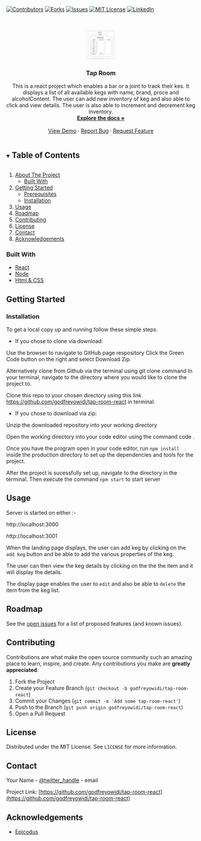 
[![Contributors][contributors-shield]][contributors-url]
[![Forks][forks-shield]][forks-url]
[![Issues][issues-shield]][issues-url]
[![MIT License][license-shield]][license-url]
[![LinkedIn][linkedin-shield]][linkedin-url]



<!-- PROJECT LOGO -->
<br />
<p align="center">
  <a href="https://github.com/godfreyowidi/tap-room-react">
    <img src="images/keg.jpg" alt="Logo" width="80" height="80">
  </a>

  <h3 align="center">Tap Room</h3>

  <p align="center">
    This is a react project which enables a bar or a joint to track their kes. It displays a list of all available kegs with name, brand, proce and alcoholContent. The user can add new inventory of keg and also able to click and view details. The user is also able to increment and decrement keg inventory.
    <br />
    <a href="https://github.com/godfreyowidi/tap-room-react"><strong>Explore the docs »</strong></a>
    <br />
    <br />
    <a href="https://github.com/godfreyowidi/tap-room-react">View Demo</a>
    ·
    <a href="https://github.com/godfreyowidi/tap-room-react/issues">Report Bug</a>
    ·
    <a href="https://github.com/godfreyowidi/tap-room-react/issues">Request Feature</a>
  </p>
</p>



<!-- TABLE OF CONTENTS -->
<details open="open">
  <summary><h2 style="display: inline-block">Table of Contents</h2></summary>
  <ol>
    <li>
      <a href="#about-the-project">About The Project</a>
      <ul>
        <li><a href="#built-with">Built With</a></li>
      </ul>
    </li>
    <li>
      <a href="#getting-started">Getting Started</a>
      <ul>
        <li><a href="#prerequisites">Prerequisites</a></li>
        <li><a href="#installation">Installation</a></li>
      </ul>
    </li>
    <li><a href="#usage">Usage</a></li>
    <li><a href="#roadmap">Roadmap</a></li>
    <li><a href="#contributing">Contributing</a></li>
    <li><a href="#license">License</a></li>
    <li><a href="#contact">Contact</a></li>
    <li><a href="#acknowledgements">Acknowledgements</a></li>
  </ol>
</details>


### Built With

* [React](https://reactjs.org/)
* [Node](https://nodejs.org/en/)
* [Html & CSS](https://www.w3.org/standards/webdesign/htmlcss)



<!-- GETTING STARTED -->
## Getting Started

### Installation

To get a local copy up and running follow these simple steps.

* If you chose to clone via download:

Use the browser to navigate to GitHub page respository Click the Green Code button on the right and select Download Zip.

Alternatively clone from Github via the terminal using git clone command In your terminal, navigate to the directory where you would like to clone the project to.

Clone this repo to your chosen directory using this link https://github.com/godfreyowidi/tap-room-react in terminal.

* If you chose to download via zip:

Unzip the downloaded repository into your working directory

Open the working directory into your code editor using the command code .

Once you have the program open in your code editor, run ```npm install``` inside the production directory to set up the dependencies and tools for the project.

After the project is sucessfully set up, navigate to the directory in the terminal. Then execute the command ```npm start``` to start server

<!-- USAGE EXAMPLES -->
## Usage

Server is started on either :-

http://localhost:3000

http://localhost:3001

When the landing page displays, the user can add keg by clicking on the ```add keg``` button and be able to add the various properties of the keg.

The user can then view the keg details by clicking on the the the item and it will display the details.

The display page enables the user to ```edit``` and also be able to ```delete``` the item from the keg list.


<!-- ROADMAP -->
## Roadmap

See the [open issues](https://github.com/godfreyowidi/tap-room-react/issues) for a list of proposed features (and known issues).

<!-- CONTRIBUTING -->
## Contributing

Contributions are what make the open source community such an amazing place to learn, inspire, and create. Any contributions you make are **greatly appreciated**.

1. Fork the Project
2. Create your Feature Branch (`git checkout -b godfreyowidi/tap-room-react`)
3. Commit your Changes (`git commit -m 'Add some tap-room-react'`)
4. Push to the Branch (`git push origin godfreyowidi/tap-room-react`)
5. Open a Pull Request

<!-- LICENSE -->
## License

Distributed under the MIT License. See `LICENSE` for more information.

<!-- CONTACT -->
## Contact

Your Name - [@twitter_handle](https://twitter.com/godfreyowidi) - email

Project Link: [https://github.com/godfreyowidi/tap-room-react](https://github.com/godfreyowidi/tap-room-react)



<!-- ACKNOWLEDGEMENTS -->
## Acknowledgements

* [Epicodus](https://www.epicodus.com/)


<!-- MARKDOWN LINKS & IMAGES -->
<!-- https://www.markdownguide.org/basic-syntax/#reference-style-links -->
[contributors-shield]: https://img.shields.io/github/contributors/godfreyowidi/tap-room-react.svg?style=for-the-badge
[contributors-url]: https://gitHub.com/godfreyowidi/badges/graphs/contributors/
[forks-shield]: https://img.shields.io/github/forks/godfreyowidi/tap-room-react.svg?style=for-the-badge
[forks-url]: https://github.com/godfreyowidi/tap-room-react/network/members
[stars-shield]: https://img.shields.io/github/stars/godfreyowidi/tap-room-react.svg?style=for-the-badge
[stars-url]: https://github.com/github_username/repo_name/stargazers
[issues-url]: https://github.com/godfreyowidi/tap-room-react/issues
[issues-shield]: https://img.shields.io/github/issues/godfreyowidi/tap-room-react
[license-shield]: https://img.shields.io/badge/License-MIT-yellow.svg?style=for-the-badge
[license-url]: https://gist.github.com/lukas-h/2a5d00690736b4c3a7ba#the-mit-license
[linkedin-shield]: https://img.shields.io/badge/-LinkedIn-black.svg?style=for-the-badge&logo=linkedin&colorB=555
[linkedin-url]: https://linkedin.com/in/godfrey-owidi
